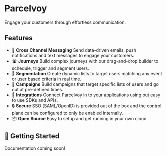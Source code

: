 # Parcelvoy
Engage your customers through effortless communication.

## Features
- 💬 **Cross Channel Messaging** Send data-driven emails, push notifications and text messages to engage your customers.
- 🛣 **Journeys** Build complex journeys with our drag-and-drop builder to schedule, trigger and segment users.
- 👥 **Segmentation** Create dynamic lists to target users matching any event or user based criteria in real time.
- 📣 **Campaigns** Build campaigns that target specific lists of users and go out at pre-defined times.
- 🔗 **Integrations** Connect Parcelvoy in to your applications using out easy to use SDKs and APIs.
- 🔒 **Secure** SSO (SAML/OpenID) is provided out of the box and the control plane can be configured to only be enabled internally.
- 📦 **Open Source** Easy to setup and get running in your own cloud.

## 🚀 Getting Started

Documentation coming soon!